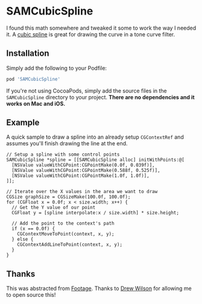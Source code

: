 # SAMCubicSpline

I found this math somewhere and tweaked it some to work the way I needed it. A [cubic spline](http://en.wikipedia.org/wiki/Cubic_spline) is great for drawing the curve in a tone curve filter.

## Installation

Simply add the following to your Podfile:

``` ruby
pod 'SAMCubicSpline'
```

If you're not using CocoaPods, simply add the source files in the `SAMCubicSpline` directory to your project. **There are no dependencies and it works on Mac and iOS.**

## Example

A quick sample to draw a spline into an already setup `CGContextRef` and assumes you'll finish drawing the line at the end.

``` objc
// Setup a spline with some control points
SAMCubicSpline *spline = [[SAMCubicSpline alloc] initWithPoints:@[
  [NSValue valueWithCGPoint:CGPointMake(0.0f, 0.039f)],
  [NSValue valueWithCGPoint:CGPointMake(0.588f, 0.525f)],
  [NSValue valueWithCGPoint:CGPointMake(1.0f, 1.0f)],
]];

// Iterate over the X values in the area we want to draw
CGSize graphSize = CGSizeMake(100.0f, 100.0f);
for (CGFloat x = 0.0f; x < size.width; x++) {
  // Get the Y value of our point
  CGFloat y = [spline interpolate:x / size.width] * size.height;

  // Add the point to the context's path
  if (x == 0.0f) {
    CGContextMoveToPoint(context, x, y);
  } else {
    CGContextAddLineToPoint(context, x, y);
  }
}
```

## Thanks

This was abstracted from [Footage](http://footageapp.com). Thanks to [Drew Wilson](http://drewwilson.com) for allowing me to open source this!
